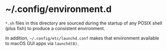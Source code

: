 # ~/.config/environment.d

`*.sh` files in this directory are sourced during the startup of any POSIX shell
(plus fish) to produce a consistent environment.

In addition, `~/.config/etc/launchd.conf` makes that environment available to
macOS GUI apps via `launchd(8)`.
